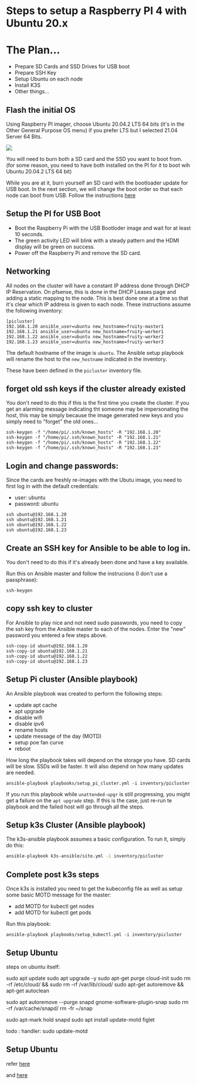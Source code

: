 # Steps to setup a Raspberry PI 4 with Ubuntu 20.x

# The Plan...

* Prepare SD Cards and SSD Drives for USB boot
* Prepare SSH Key
* Setup Ubuntu on each node
* Install K3S
* Other things...




## Flash the initial OS

Using Raspberry PI imager, choose Ubuntu 20.04.2 LTS 64 bits (it's in the Other General Purpose OS menu) if you prefer LTS but I selected 21.04 Server 64 Bits.


  <img src="https://www.raspberrypi.org/homepage-9df4b/static/md-82e922d180736055661b2b9df176700c.png">

You will need to burn both a SD card and the SSD you want to boot from. (for some reason, you need to have both installed on the PI for it to boot wih Ubuntu 20.04.2 LTS 64 bit)

While you are at it, burn yourself an SD card with the bootloader update for USB boot.  In the next section, we will  change the boot order so that each node can boot from USB.
Follow the instructions [here](https://www.raspberrypi.org/documentation/hardware/raspberrypi/booteeprom.md#imager)

## Setup the PI for USB Boot

* Boot the Raspberry Pi with the USB Bootloder image and wait for at least 10 seconds.
* The green activity LED will blink with a steady pattern and the HDMI display will be green on success.
* Power off the Raspberry Pi and remove the SD card.

## Networking

All nodes on the cluster will have a constant IP address done through DHCP IP Reservation.  On pfsense, this is done in the DHCP Leases page and adding a static mapping to the node.  This is best done one at a time so that it's clear which IP address is given to each node.  These instructions assume the following inventory:

```
[picluster]
192.168.1.20 ansible_user=ubuntu new_hostname=fruity-master1
192.168.1.21 ansible_user=ubuntu new_hostname=fruity-worker1
192.168.1.22 ansible_user=ubuntu new_hostname=fruity-worker2
192.168.1.23 ansible_user=ubuntu new_hostname=fruity-worker3
```
The default hostname of the image is `ubuntu`.  The Ansible setup playbook will rename the host to the `new_hostname` indicated in the inventory.

These have been defined in the `picluster` inventory file.

## forget old ssh keys if the cluster already existed 
You don't need to do this if this is the first time you create the cluster.  If you get an alarming message indicating tht someone may be impersonating the host, this may be simply because the image generated new keys and you simply need to "forget" the old ones...

```
ssh-keygen -f "/home/pi/.ssh/known_hosts" -R "192.168.1.20"
ssh-keygen -f "/home/pi/.ssh/known_hosts" -R "192.168.1.21"
ssh-keygen -f "/home/pi/.ssh/known_hosts" -R "192.168.1.22"
ssh-keygen -f "/home/pi/.ssh/known_hosts" -R "192.168.1.23"
```

## Login and change passwords:
Since the cards are freshly re-images with the Ubutu image, you need to first log in with the default credentials:

* user: ubuntu
* password: ubuntu

```
ssh ubuntu@192.168.1.20
ssh ubuntu@192.168.1.21
ssh ubuntu@192.168.1.22
ssh ubuntu@192.168.1.23
```

## Create an SSH key for Ansible to be able to log in.
You don't need to do this if it's already been done and have a key available.

Run this on Ansible master and follow the instrucions (I don't use a passphrase):
```
ssh-keygen
```

## copy ssh key to cluster
For Ansible to play nice and not need sudo passwords, you need to copy the ssh key from the Ansible master to each of the nodes.  Enter the "new" password you entered a few steps above.

```
ssh-copy-id ubuntu@192.168.1.20
ssh-copy-id ubuntu@192.168.1.21
ssh-copy-id ubuntu@192.168.1.22
ssh-copy-id ubuntu@192.168.1.23
```


## Setup Pi cluster (Ansible playbook)

An Ansible playbook was created to perform the following steps:

* update apt cache
* apt upgrade
* disable wifi
* disable ipv6
* rename hosts
* update message of the day (MOTD)
* setup poe fan curve
* reboot

How long the playbook takes will depend on the storage you have. SD cards will be slow. SSDs will be faster.  It will also depend on how many updates are needed.

```
ansible-playbook playbooks/setup_pi_cluster.yml -i inventory/picluster
```
If you run this playbook while `unattended-upgr` is still progressing, you might get a failure on the `apt upgrade` step.
If this is the case, just re-run te playbook and the failed host will go through all the steps.


## Setup k3s Cluster (Ansible playbook)

The k3s-ansible playbook assumes a basic configuration.
To run it, simply do this:

```bash
ansible-playbook k3s-ansible/site.yml -i inventory/picluster
```

## Complete post k3s steps

Once k3s is installed you need to get the kubeconfig file as well as setup some basic MOTD message for the master:

* add MOTD for kubectl get nodes
* add MOTD for kubectl get pods

Run this playbook:

```
ansible-playbook playbooks/setup_kubectl.yml -i inventory/picluster
```

## Setup Ubuntu



steps on ubuntu itself:

sudo apt update
sudo apt upgrade -y
sudo apt-get purge cloud-init
sudo rm -rf /etc/cloud/ && sudo rm -rf /var/lib/cloud/
sudo apt-get autoremove && apt-get autoclean



sudo apt autoremove --purge snapd gnome-software-plugin-snap
sudo rm -rf /var/cache/snapd/
rm -fr ~/snap

sudo apt-mark hold snapd
sudo apt install update-motd figlet

todo : handler:
sudo update-motd




## Setup Ubuntu

refer [here](https://alexellisuk.medium.com/walk-through-install-kubernetes-to-your-raspberry-pi-in-15-minutes-84a8492dc95a/)

and [here](https://medium.com/icetek/building-a-kubernetes-cluster-on-raspberry-pi-running-ubuntu-server-8fc4edb30963) 
